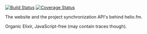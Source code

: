 
[![Build Status](https://travis-ci.org/helio-fm/website.svg?branch=develop)](https://travis-ci.org/helio-fm/website)
[![Coverage Status](https://coveralls.io/repos/github/helio-fm/website/badge.svg?branch=develop)](https://coveralls.io/github/helio-fm/website?branch=develop)

The website and the project synchronization API's behind helio.fm.

Organic Elixir, JavaScript-free (may contain traces though).
